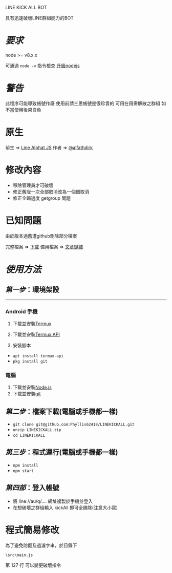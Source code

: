 LINE KICK ALL BOT

具有迅速破壞LINE群組能力的BOT

# *要求* 

node >= v8.x.x

可通過 `node -v` 指令檢查
[升級nodejs](https://nodejs.org/en/)

# *警告*

此程序可能導致帳號作廢
使用前請三思帳號是很珍貴的
可用在用需解散之群組
如不當使用後果自負

# 原生

前生 => [Line Alphat JS](https://github.com/alfathdirk/LineAlphatJS)
作者 => [@alfathdirk](https://instagram.com/alfathdirk)

# 修改內容

- 移除管理員才可破壞
- 修正舊版一次全部取消改為一個個取消
- 修正全踢過度 getgroup 問題

# 已知問題

由於版本過舊遭github刪除部分檔案

完整檔案 => [下載](https://keep.line.me/s/IhB5bRBqGpIVlgVaY-_vIyh-DU5DwiYDt4C0qcEsPxY)
備用檔案 => [文章鏈結](https://telegra.ph/LINE-%E7%A0%B4%E5%A3%9E-BOT-01-16)


# *使用方法*

## *第一步*：環境架設
------

### Android 手機

1. 下載並安裝[Termux](https://play.google.com/store/apps/details?id=com.termux&hl=zh_TW)

2. 下載並安裝[Termux:API](https://play.google.com/store/apps/details?id=com.termux.api&hl=zh_TW)

3. 安裝腳本

- `apt install termux-api`
- `pkg install git`

### 電腦

1. 下載並安裝[Node.js](https://nodejs.org/en/)
2. 下載並安裝[git](https://git-scm.com/downloads)

## *第二步*：檔案下載(電腦或手機都一樣)

- `git clone git@github.com:Phyllis62418/LINEKICKALL.git`
- `unzip LINEKICKALL.zip`
- `cd LINEKICKALL`

## *第三步*：程式運行(電腦或手機都一樣)

- `npm install`
- `npm start`

## *第四部*：登入帳號

- 將 line://au/q/.... 網址複製於手機並登入
- 在想破壞之群組輸入 kickAll 即可全踢除(注意大小寫)

# 程式簡易修改

為了避免防翻及過濾字串，於目錄下

`\src\main.js`

第 127 行 可以變更破壞指令
